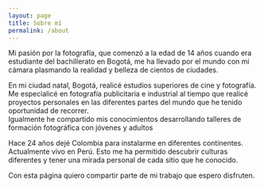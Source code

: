 ```yaml
---
layout: page
title: Sobre mí
permalink: /about
---
```


Mi pasión por la fotografía, que comenzó a la edad de 14 años cuando era estudiante del bachillerato en Bogotá, me ha llevado por el mundo con mi cámara plasmando la realidad y belleza de cientos de ciudades. 

En mi ciudad natal, Bogotá, realicé estudios superiores de cine y fotografía. Me especialicé en fotografía publicitaria e industrial al tiempo que realicé proyectos personales en las diferentes partes del mundo que he tenido oportunidad de recorrer.  
Igualmente he compartido mis conocimientos desarrollando talleres de formación fotográfica con jóvenes y adultos

Hace 24 años dejé Colombia para instalarme en diferentes continentes. Actualmente vivo en Perú. 
Esto me ha permitido descubrir culturas diferentes y tener una mirada personal de cada sitio que he conocido.

Con esta página quiero compartir parte de mi trabajo que espero disfruten.
